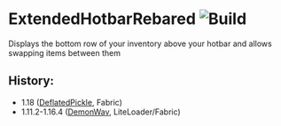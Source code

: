 # ExtendedHotbarRebared ![Build](https://github.com/DeflatedPickle/ExtendedHotbarRebared/actions/workflows/gradle-build.yml/badge.svg)
Displays the bottom row of your inventory above your hotbar and allows swapping items between them

## History:
- 1.18 ([DeflatedPickle](https://github.com/DeflatedPickle/ExtendedHotbarRebared), Fabric)
- 1.11.2-1.16.4 ([DemonWav](https://github.com/DenWav/ExtendedHotbar), LiteLoader/Fabric)

